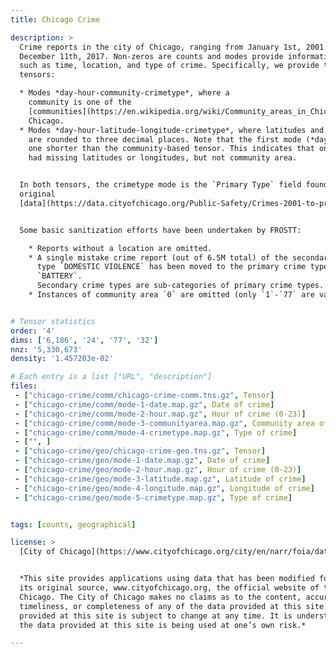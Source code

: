 ```yaml
---
title: Chicago Crime

description: >
  Crime reports in the city of Chicago, ranging from January 1st, 2001 to
  December 11th, 2017. Non-zeros are counts and modes provide information
  such as time, location, and type of crime. Specifically, we provide two
  tensors:

  * Modes *day-hour-community-crimetype*, where a
    community is one of the
    [communities](https://en.wikipedia.org/wiki/Community_areas_in_Chicago) of
    Chicago.
  * Modes *day-hour-latitude-longitude-crimetype*, where latitudes and longitudes
    are rounded to three decimal places. Note that the first mode (*day*) is
    one shorter than the community-based tensor. This indicates that one day
    had missing latitudes or longitudes, but not community area.


  In both tensors, the crimetype mode is the `Primary Type` field found in the
  original
  [data](https://data.cityofchicago.org/Public-Safety/Crimes-2001-to-present/ijzp-q8t2).


  Some basic sanitization efforts have been undertaken by FROSTT:

    * Reports without a location are omitted.
    * A single mistake crime report (out of 6.5M total) of the secondary crime 
      type `DOMESTIC VIOLENCE` has been moved to the primary crime type 
      `BATTERY`.
      Secondary crime types are sub-categories of primary crime types.
    * Instances of community area `0` are omitted (only `1`-`77` are valid).


# Tensor statistics
order: '4'
dims: ['6,186', '24', '77', '32']
nnz: '5,330,673'
density: '1.457203e-02'

# Each entry is a list ["URL", "description"]
files:
 - ["chicago-crime/comm/chicago-crime-comm.tns.gz", Tensor]
 - ["chicago-crime/comm/mode-1-date.map.gz", Date of crime]
 - ["chicago-crime/comm/mode-2-hour.map.gz", Hour of crime (0-23)]
 - ["chicago-crime/comm/mode-3-communityarea.map.gz", Community area of crime]
 - ["chicago-crime/comm/mode-4-crimetype.map.gz", Type of crime]
 - ["", ]
 - ["chicago-crime/geo/chicago-crime-geo.tns.gz", Tensor]
 - ["chicago-crime/geo/mode-1-date.map.gz", Date of crime]
 - ["chicago-crime/geo/mode-2-hour.map.gz", Hour of crime (0-23)]
 - ["chicago-crime/geo/mode-3-latitude.map.gz", Latitude of crime]
 - ["chicago-crime/geo/mode-4-longitude.map.gz", Longitude of crime]
 - ["chicago-crime/geo/mode-5-crimetype.map.gz", Type of crime]


tags: [counts, geographical]

license: >
  [City of Chicago](https://www.cityofchicago.org/city/en/narr/foia/data_disclaimer.html)


  *This site provides applications using data that has been modified for use from
  its original source, www.cityofchicago.org, the official website of the City of
  Chicago. The City of Chicago makes no claims as to the content, accuracy,
  timeliness, or completeness of any of the data provided at this site. The data
  provided at this site is subject to change at any time. It is understood that
  the data provided at this site is being used at one’s own risk.*

---
```


